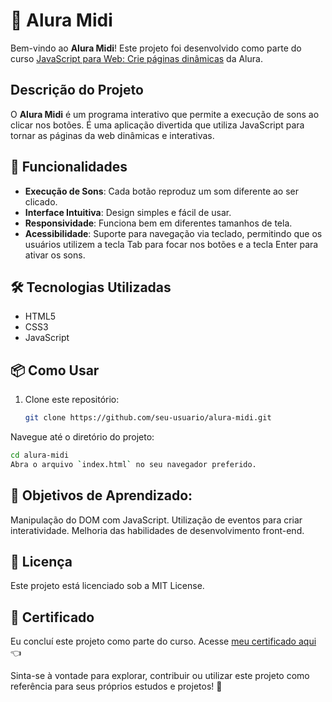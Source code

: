 # 🎵 Alura Midi

Bem-vindo ao **Alura Midi**! Este projeto foi desenvolvido como parte do curso [JavaScript para Web: Crie páginas dinâmicas](https://www.alura.com.br/curso-online-javascript-web-paginas-dinamicas) da Alura.

## Descrição do Projeto

O **Alura Midi** é um programa interativo que permite a execução de sons ao clicar nos botões. É uma aplicação divertida que utiliza JavaScript para tornar as páginas da web dinâmicas e interativas.

## 🚀 Funcionalidades

- **Execução de Sons**: Cada botão reproduz um som diferente ao ser clicado.
- **Interface Intuitiva**: Design simples e fácil de usar.
- **Responsividade**: Funciona bem em diferentes tamanhos de tela.
- **Acessibilidade**: Suporte para navegação via teclado, permitindo que os usuários utilizem a tecla Tab para focar nos botões e a tecla Enter para ativar os sons.

###

## 🛠️ Tecnologias Utilizadas

- HTML5
- CSS3
- JavaScript

## 📦 Como Usar

1. Clone este repositório:
   ```bash
   git clone https://github.com/seu-usuario/alura-midi.git
   ```
   
Navegue até o diretório do projeto:
```bash
cd alura-midi
Abra o arquivo `index.html` no seu navegador preferido.
```

## 🎯 Objetivos de Aprendizado:
Manipulação do DOM com JavaScript.
Utilização de eventos para criar interatividade.
Melhoria das habilidades de desenvolvimento front-end.

## 📜 Licença
Este projeto está licenciado sob a MIT License.

## 📜 Certificado
Eu concluí este projeto como parte do curso. Acesse [meu certificado aqui](https://cursos.alura.com.br/certificate/2cb94bc9-6350-4ce9-a460-79c41eba5bf6?lang) 👈

Sinta-se à vontade para explorar, contribuir ou utilizar este projeto como referência para seus próprios estudos e projetos! 🎉

